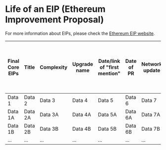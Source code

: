 # Life of an EIP (Ethereum Improvement Proposal)

For more information about EIPs, please check the [Ethereum EIP website](https://eips.ethereum.org/).


| Final Core EIPs | Title | Complexity | Upgrade name | Date/link of "first mention" | Date of PR | Network update | Date of upgrade going live to mainnet | Days between 1st mention and EIP going live to mainnet | Additional comments |
|----------|----------|----------|----------|----------|----------|----------|----------|----------|-----------|
| Data 1   | Data 2   | Data 3   | Data 4   | Data 5   | Data 6   | Data 7   | Data 8   | Data 9   | Data 10   | 
| Data 1A  | Data 2A  | Data 3A  | Data 4A  | Data 5A  | Data 6A  | Data 7A  | Data 8A  | Data 9A  | Data 10A  | 
| Data 1B  | Data 2B  | Data 3B  | Data 4B  | Data 5B  | Data 6B  | Data 7B  | Data 8B  | Data 9B  | Data 10B  | 
| ...      | ...      | ...      | ...      | ...      | ...      | ...      | ...      | ...      | ...       | 
